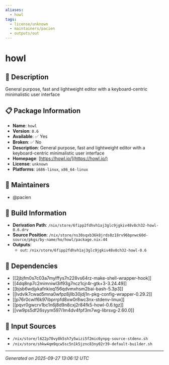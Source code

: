 ```yaml
---
aliases:
  - howl
tags:
  - license/unknown
  - maintainers/pacien
  - outputs/out
---
```


# howl

## 📝 Description

General purpose, fast and lightweight editor with a keyboard-centric minimalistic user interface

## 📋 Package Information

- **Name**: `howl`
- **Version**: `0.6`
- **Available**: ✅ Yes
- **Broken**: ✅ No
- **Description**: General purpose, fast and lightweight editor with a keyboard-centric minimalistic user interface
- **Homepage**: [https://howl.io/](https://howl.io/)
- **License**: `unknown`
- **Platforms**: `i686-linux`, `x86_64-linux`
## 👥 Maintainers

- @pacien


## 🔧 Build Information

- **Derivation Path**: `/nix/store/6fipp2fdhvh1aj3glc9jgkiv48v8ch32-howl-0.6.drv`
- **Source Position**: `/nix/store/ns30sqxb36k8jrds8z18rv96bpnwc60d-source/pkgs/by-name/ho/howl/package.nix:44`
- **Outputs**:
  - `out`:  `/nix/store/6fipp2fdhvh1aj3glc9jgkiv48v8ch32-howl-0.6`

## 🔗 Dependencies

- [[2jbjfm0s7c03a7mylffys7n228vs64rz-make-shell-wrapper-hook]]
- [[4dq8np7c2mimniwl3if93g7ncz1cjr4r-gtk+3-3.24.49]]
- [[bjsb6wdjykafnkixq156qdvmxhsm2bai-bash-5.3p3]]
- [[lvdvlk7cwad5mna0wfpz8jllb30jdj1n-pkg-config-wrapper-0.29.2]]
- [[p76r0cwlf6k97ibprrpfd8xw0r8wc3nx-stdenv-linux]]
- [[pqvr0gwcrv1bc1n6j8d9n8cxj2r84fk5-howl-0.6.tgz]]
- [[vw9ps5df26syym597i1m4dv4fpf3m7wg-librsvg-2.60.0]]

## 📁 Input Sources

- `/nix/store/l622p70vy8k5sh7y5wizi5f2mic6ynpg-source-stdenv.sh`
- `/nix/store/shkw4qm9qcw5sc5n1k5jznc83ny02r39-default-builder.sh`

---
*Generated on 2025-09-27 13:06:12 UTC*
